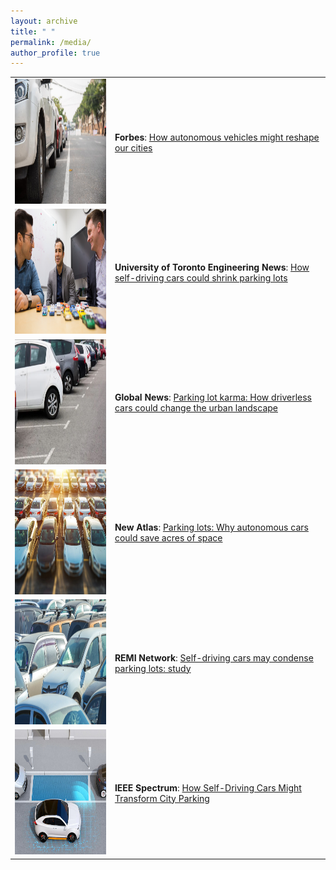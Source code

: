 ```yaml
---
layout: archive
title: " "
permalink: /media/
author_profile: true
---
```


<style>
table{border: none!important;}
</style>


<table>
<tbody>
  <tr>
    <td><img src="/images/forbes.jpg" height="200" width="300"></td>
    <td><strong>Forbes</strong>: <a href="https://www.forbes.com/sites/adigaskell/2018/04/13/how-autonomous-vehicles-might-reshape-our-cities/#133eccbd3078" target="_blank" rel="noopener noreferrer"> How autonomous vehicles might reshape our cities</a></td>
  </tr>
  <tr>
    <td><img src="/images/uoftengnews.jpg" height="200" width="300" ></td>
    <td><strong>University of Toronto Engineering News</strong>: <a href="http://news.engineering.utoronto.ca/self-driving-cars-shrink-parking-lots/" target="_blank" rel="noopener noreferrer"> How self-driving cars could shrink parking lots</a></td>
  </tr>
     <tr>
    <td><img src="/images/globalnews.JPG" height="200" width="300" ></td>
    <td><strong>Global News</strong>: <a href="https://globalnews.ca/news/4122271/driverless-cars-parking-lots-future/" target="_blank" rel="noopener noreferrer"> Parking lot karma: How driverless cars could change the urban landscape</a></td>
  </tr>
  <tr>
    <td><img src="/images/newatlas.JPG" height="200" width="300" ></td>
    <td><strong>New Atlas</strong>: <a href="https://newatlas.com/autonomous-car-parking/54026/" target="_blank" rel="noopener noreferrer"> Parking lots: Why autonomous cars could save acres of space</a></td>
  </tr> 
     <tr>
    <td><img src="/images/reminetwork.jpg" height="200" width="300" ></td>
    <td><strong>REMI Network</strong>: <a href="https://www.reminetwork.com/articles/self-driving-cars-may-shrink-parking-lots-research/" target="_blank" rel="noopener noreferrer"> Self-driving cars may condense parking lots: study</a></td>
  </tr>
  <tr>
    <td><img src="/images/IEEE.JPG" height="200" width="300" ></td>
    <td><strong>IEEE Spectrum</strong>: <a href="https://spectrum.ieee.org/autonomous-parking" target="_blank" rel="noopener noreferrer"> How Self-Driving Cars Might Transform City Parking</a></td>
  </tr> 
</tbody>
</table>
